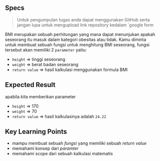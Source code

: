 ## Specs

> Untuk pengumpulan tugas anda dapat menggunakan GitHub serta jangan lupa untuk mengupload link repository kedalam `google form

BMI merupakan sebuah perhitungan yang mana dapat menunjukan apakah seseorang itu masuk dalam kategori obesitas atau tidak. Kamu diminta untuk membuat sebuah fungsi untuk menghitung BMI seseorang, fungsi tersebut akan memiliki 2 `parameter` yaitu:

- `height` ⇒ tinggi seseorang
- `weight` ⇒ berat badan seseorang
- `return value` ⇒ hasil kalkulasi menggunakan formula BMI

## Expected Result

apabila kita memberikan parameter
- `height` ⇒ 170
- `weight` ⇒ 70
- `return value` ⇒ hasil kalkulasinya adalah `24.22`

## Key Learning Points
- mampu membuat sebuah *fungsi* yang memiliki sebuah *return value*
- memahami konsep dari *paramter*
- memahami scope dari sebuah kalkulasi matematis